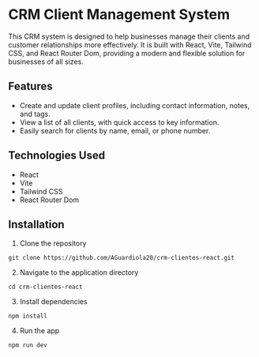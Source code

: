 # CRM Client Management System
This CRM system is designed to help businesses manage their clients and customer relationships more effectively. It is built with React, Vite, Tailwind CSS, and React Router Dom, providing a modern and flexible solution for businesses of all sizes.

## Features
* Create and update client profiles, including contact information, notes, and tags.
* View a list of all clients, with quick access to key information.
* Easily search for clients by name, email, or phone number.

## Technologies Used
* React
* Vite
* Tailwind CSS
* React Router Dom

## Installation

1. Clone the repository
```
git clone https://github.com/AGuardiola20/crm-clientes-react.git
```
2. Navigate to the application directory
```
cd crm-clientes-react
```

3. Install dependencies
```
npm install
```

4. Run the app
```
npm run dev
```
